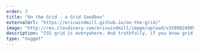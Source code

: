 ```yaml
---
order: 3
title: "On the Grid - a Grid Sandbox"
externalUrl: "https://ericwindmill.github.io/on-the-grid/"
image: "http://res.cloudinary.com/ericwindmill/image/upload/v1509824905/portfolio_site/on-the-grid-logo.png"
description: "CSS grid is everywhere. And truthfully, if you know grid you can throw away flex-box, floats, and tables. (*ducks*) This is the future of Layout. The API is pretty big, and this sandbox will give you some practice."
type: "nugget"
---
```

